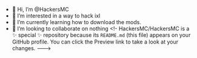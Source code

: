 - 👋 Hi, I’m @HackersMC
- 👀 I’m interested in a way to hack ixl
- 🌱 I’m currently learning how to download the mods.
- 💞️ I’m looking to collaborate on nothing
<!-
HackersMC/HackersMC is a ✨ special ✨ repository because its `README.md` (this file) appears on your GitHub profile.
You can click the Preview link to take a look at your changes.
--->

